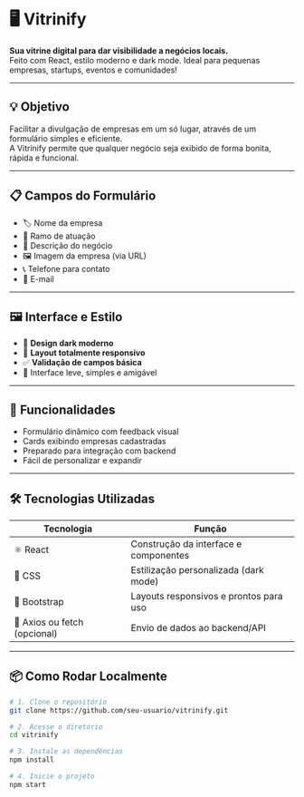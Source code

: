 # 🖥️ Vitrinify

**Sua vitrine digital para dar visibilidade a negócios locais.**  
Feito com React, estilo moderno e dark mode. Ideal para pequenas empresas, startups, eventos e comunidades!

---

## 💡 Objetivo

Facilitar a divulgação de empresas em um só lugar, através de um formulário simples e eficiente.  
A Vitrinify permite que qualquer negócio seja exibido de forma bonita, rápida e funcional.

---

## 📋 Campos do Formulário

- 🏷️ Nome da empresa  
- 🧩 Ramo de atuação  
- 📝 Descrição do negócio  
- 🖼️ Imagem da empresa (via URL)  
- 📞 Telefone para contato  
- 📧 E-mail  

---

## 🖼️ Interface e Estilo

- 🎨 **Design dark moderno**  
- 📱 **Layout totalmente responsivo**  
- ✅ **Validação de campos básica**  
- 🧠 Interface leve, simples e amigável  

---

## 🚀 Funcionalidades

- Formulário dinâmico com feedback visual  
- Cards exibindo empresas cadastradas  
- Preparado para integração com backend  
- Fácil de personalizar e expandir  

---

## 🛠️ Tecnologias Utilizadas

| Tecnologia | Função |
|------------|--------|
| ⚛️ React | Construção da interface e componentes |
| 🎨 CSS | Estilização personalizada (dark mode) |
| 🧱 Bootstrap | Layouts responsivos e prontos para uso |
| 🔁 Axios ou fetch (opcional) | Envio de dados ao backend/API |

---

## 📦 Como Rodar Localmente

```bash
# 1. Clone o repositório
git clone https://github.com/seu-usuario/vitrinify.git

# 2. Acesse o diretório
cd vitrinify

# 3. Instale as dependências
npm install

# 4. Inicie o projeto
npm start

